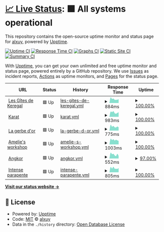 # [📈 Live Status](https://alxuy.github.io/upptime): <!--live status--> **🟩 All systems operational**

This repository contains the open-source uptime monitor and status page for [alxuy](https://alxuy.github.io/upptime), powered by [Upptime](https://github.com/upptime/upptime).

[![Uptime CI](https://github.com/alxuy/upptime/workflows/Uptime%20CI/badge.svg)](https://github.com/alxuy/upptime/actions?query=workflow%3A%22Uptime+CI%22)
[![Response Time CI](https://github.com/alxuy/upptime/workflows/Response%20Time%20CI/badge.svg)](https://github.com/alxuy/upptime/actions?query=workflow%3A%22Response+Time+CI%22)
[![Graphs CI](https://github.com/alxuy/upptime/workflows/Graphs%20CI/badge.svg)](https://github.com/alxuy/upptime/actions?query=workflow%3A%22Graphs+CI%22)
[![Static Site CI](https://github.com/alxuy/upptime/workflows/Static%20Site%20CI/badge.svg)](https://github.com/alxuy/upptime/actions?query=workflow%3A%22Static+Site+CI%22)
[![Summary CI](https://github.com/alxuy/upptime/workflows/Summary%20CI/badge.svg)](https://github.com/alxuy/upptime/actions?query=workflow%3A%22Summary+CI%22)

With [Upptime](https://upptime.js.org), you can get your own unlimited and free uptime monitor and status page, powered entirely by a GitHub repository. We use [Issues](https://github.com/alxuy/upptime/issues) as incident reports, [Actions](https://github.com/alxuy/upptime/actions) as uptime monitors, and [Pages](https://alxuy.github.io/upptime) for the status page.

<!--start: status pages-->
<!-- This summary is generated by Upptime (https://github.com/upptime/upptime) -->
<!-- Do not edit this manually, your changes will be overwritten -->
<!-- prettier-ignore -->
| URL | Status | History | Response Time | Uptime |
| --- | ------ | ------- | ------------- | ------ |
| <img alt="" src="https://icons.duckduckgo.com/ip3/www.gites-keregal.com.ico" height="13"> [Les Gîtes de Keregal](https://www.gites-keregal.com) | 🟩 Up | [les-gites-de-keregal.yml](https://github.com/alxuy/upptime/commits/HEAD/history/les-gites-de-keregal.yml) | <details><summary><img alt="Response time graph" src="./graphs/les-gites-de-keregal/response-time-week.png" height="20"> 884ms</summary><br><a href="https://alxuy.github.io/upptime/history/les-gites-de-keregal"><img alt="Response time 900" src="https://img.shields.io/endpoint?url=https%3A%2F%2Fraw.githubusercontent.com%2Falxuy%2Fupptime%2FHEAD%2Fapi%2Fles-gites-de-keregal%2Fresponse-time.json"></a><br><a href="https://alxuy.github.io/upptime/history/les-gites-de-keregal"><img alt="24-hour response time 852" src="https://img.shields.io/endpoint?url=https%3A%2F%2Fraw.githubusercontent.com%2Falxuy%2Fupptime%2FHEAD%2Fapi%2Fles-gites-de-keregal%2Fresponse-time-day.json"></a><br><a href="https://alxuy.github.io/upptime/history/les-gites-de-keregal"><img alt="7-day response time 884" src="https://img.shields.io/endpoint?url=https%3A%2F%2Fraw.githubusercontent.com%2Falxuy%2Fupptime%2FHEAD%2Fapi%2Fles-gites-de-keregal%2Fresponse-time-week.json"></a><br><a href="https://alxuy.github.io/upptime/history/les-gites-de-keregal"><img alt="30-day response time 909" src="https://img.shields.io/endpoint?url=https%3A%2F%2Fraw.githubusercontent.com%2Falxuy%2Fupptime%2FHEAD%2Fapi%2Fles-gites-de-keregal%2Fresponse-time-month.json"></a><br><a href="https://alxuy.github.io/upptime/history/les-gites-de-keregal"><img alt="1-year response time 904" src="https://img.shields.io/endpoint?url=https%3A%2F%2Fraw.githubusercontent.com%2Falxuy%2Fupptime%2FHEAD%2Fapi%2Fles-gites-de-keregal%2Fresponse-time-year.json"></a></details> | <details><summary><a href="https://alxuy.github.io/upptime/history/les-gites-de-keregal">100.00%</a></summary><a href="https://alxuy.github.io/upptime/history/les-gites-de-keregal"><img alt="All-time uptime 99.98%" src="https://img.shields.io/endpoint?url=https%3A%2F%2Fraw.githubusercontent.com%2Falxuy%2Fupptime%2FHEAD%2Fapi%2Fles-gites-de-keregal%2Fuptime.json"></a><br><a href="https://alxuy.github.io/upptime/history/les-gites-de-keregal"><img alt="24-hour uptime 100.00%" src="https://img.shields.io/endpoint?url=https%3A%2F%2Fraw.githubusercontent.com%2Falxuy%2Fupptime%2FHEAD%2Fapi%2Fles-gites-de-keregal%2Fuptime-day.json"></a><br><a href="https://alxuy.github.io/upptime/history/les-gites-de-keregal"><img alt="7-day uptime 100.00%" src="https://img.shields.io/endpoint?url=https%3A%2F%2Fraw.githubusercontent.com%2Falxuy%2Fupptime%2FHEAD%2Fapi%2Fles-gites-de-keregal%2Fuptime-week.json"></a><br><a href="https://alxuy.github.io/upptime/history/les-gites-de-keregal"><img alt="30-day uptime 100.00%" src="https://img.shields.io/endpoint?url=https%3A%2F%2Fraw.githubusercontent.com%2Falxuy%2Fupptime%2FHEAD%2Fapi%2Fles-gites-de-keregal%2Fuptime-month.json"></a><br><a href="https://alxuy.github.io/upptime/history/les-gites-de-keregal"><img alt="1-year uptime 100.00%" src="https://img.shields.io/endpoint?url=https%3A%2F%2Fraw.githubusercontent.com%2Falxuy%2Fupptime%2FHEAD%2Fapi%2Fles-gites-de-keregal%2Fuptime-year.json"></a></details>
| <img alt="" src="https://icons.duckduckgo.com/ip3/karat-bijouterie.fr.ico" height="13"> [Karat](https://karat-bijouterie.fr) | 🟩 Up | [karat.yml](https://github.com/alxuy/upptime/commits/HEAD/history/karat.yml) | <details><summary><img alt="Response time graph" src="./graphs/karat/response-time-week.png" height="20"> 983ms</summary><br><a href="https://alxuy.github.io/upptime/history/karat"><img alt="Response time 887" src="https://img.shields.io/endpoint?url=https%3A%2F%2Fraw.githubusercontent.com%2Falxuy%2Fupptime%2FHEAD%2Fapi%2Fkarat%2Fresponse-time.json"></a><br><a href="https://alxuy.github.io/upptime/history/karat"><img alt="24-hour response time 1031" src="https://img.shields.io/endpoint?url=https%3A%2F%2Fraw.githubusercontent.com%2Falxuy%2Fupptime%2FHEAD%2Fapi%2Fkarat%2Fresponse-time-day.json"></a><br><a href="https://alxuy.github.io/upptime/history/karat"><img alt="7-day response time 983" src="https://img.shields.io/endpoint?url=https%3A%2F%2Fraw.githubusercontent.com%2Falxuy%2Fupptime%2FHEAD%2Fapi%2Fkarat%2Fresponse-time-week.json"></a><br><a href="https://alxuy.github.io/upptime/history/karat"><img alt="30-day response time 1009" src="https://img.shields.io/endpoint?url=https%3A%2F%2Fraw.githubusercontent.com%2Falxuy%2Fupptime%2FHEAD%2Fapi%2Fkarat%2Fresponse-time-month.json"></a><br><a href="https://alxuy.github.io/upptime/history/karat"><img alt="1-year response time 898" src="https://img.shields.io/endpoint?url=https%3A%2F%2Fraw.githubusercontent.com%2Falxuy%2Fupptime%2FHEAD%2Fapi%2Fkarat%2Fresponse-time-year.json"></a></details> | <details><summary><a href="https://alxuy.github.io/upptime/history/karat">100.00%</a></summary><a href="https://alxuy.github.io/upptime/history/karat"><img alt="All-time uptime 98.70%" src="https://img.shields.io/endpoint?url=https%3A%2F%2Fraw.githubusercontent.com%2Falxuy%2Fupptime%2FHEAD%2Fapi%2Fkarat%2Fuptime.json"></a><br><a href="https://alxuy.github.io/upptime/history/karat"><img alt="24-hour uptime 100.00%" src="https://img.shields.io/endpoint?url=https%3A%2F%2Fraw.githubusercontent.com%2Falxuy%2Fupptime%2FHEAD%2Fapi%2Fkarat%2Fuptime-day.json"></a><br><a href="https://alxuy.github.io/upptime/history/karat"><img alt="7-day uptime 100.00%" src="https://img.shields.io/endpoint?url=https%3A%2F%2Fraw.githubusercontent.com%2Falxuy%2Fupptime%2FHEAD%2Fapi%2Fkarat%2Fuptime-week.json"></a><br><a href="https://alxuy.github.io/upptime/history/karat"><img alt="30-day uptime 100.00%" src="https://img.shields.io/endpoint?url=https%3A%2F%2Fraw.githubusercontent.com%2Falxuy%2Fupptime%2FHEAD%2Fapi%2Fkarat%2Fuptime-month.json"></a><br><a href="https://alxuy.github.io/upptime/history/karat"><img alt="1-year uptime 99.85%" src="https://img.shields.io/endpoint?url=https%3A%2F%2Fraw.githubusercontent.com%2Falxuy%2Fupptime%2FHEAD%2Fapi%2Fkarat%2Fuptime-year.json"></a></details>
| <img alt="" src="https://icons.duckduckgo.com/ip3/lagerbedor92.fr.ico" height="13"> [La gerbe d'or](https://lagerbedor92.fr) | 🟩 Up | [la-gerbe-d-or.yml](https://github.com/alxuy/upptime/commits/HEAD/history/la-gerbe-d-or.yml) | <details><summary><img alt="Response time graph" src="./graphs/la-gerbe-d-or/response-time-week.png" height="20"> 775ms</summary><br><a href="https://alxuy.github.io/upptime/history/la-gerbe-d-or"><img alt="Response time 819" src="https://img.shields.io/endpoint?url=https%3A%2F%2Fraw.githubusercontent.com%2Falxuy%2Fupptime%2FHEAD%2Fapi%2Fla-gerbe-d-or%2Fresponse-time.json"></a><br><a href="https://alxuy.github.io/upptime/history/la-gerbe-d-or"><img alt="24-hour response time 643" src="https://img.shields.io/endpoint?url=https%3A%2F%2Fraw.githubusercontent.com%2Falxuy%2Fupptime%2FHEAD%2Fapi%2Fla-gerbe-d-or%2Fresponse-time-day.json"></a><br><a href="https://alxuy.github.io/upptime/history/la-gerbe-d-or"><img alt="7-day response time 775" src="https://img.shields.io/endpoint?url=https%3A%2F%2Fraw.githubusercontent.com%2Falxuy%2Fupptime%2FHEAD%2Fapi%2Fla-gerbe-d-or%2Fresponse-time-week.json"></a><br><a href="https://alxuy.github.io/upptime/history/la-gerbe-d-or"><img alt="30-day response time 797" src="https://img.shields.io/endpoint?url=https%3A%2F%2Fraw.githubusercontent.com%2Falxuy%2Fupptime%2FHEAD%2Fapi%2Fla-gerbe-d-or%2Fresponse-time-month.json"></a><br><a href="https://alxuy.github.io/upptime/history/la-gerbe-d-or"><img alt="1-year response time 797" src="https://img.shields.io/endpoint?url=https%3A%2F%2Fraw.githubusercontent.com%2Falxuy%2Fupptime%2FHEAD%2Fapi%2Fla-gerbe-d-or%2Fresponse-time-year.json"></a></details> | <details><summary><a href="https://alxuy.github.io/upptime/history/la-gerbe-d-or">100.00%</a></summary><a href="https://alxuy.github.io/upptime/history/la-gerbe-d-or"><img alt="All-time uptime 99.99%" src="https://img.shields.io/endpoint?url=https%3A%2F%2Fraw.githubusercontent.com%2Falxuy%2Fupptime%2FHEAD%2Fapi%2Fla-gerbe-d-or%2Fuptime.json"></a><br><a href="https://alxuy.github.io/upptime/history/la-gerbe-d-or"><img alt="24-hour uptime 100.00%" src="https://img.shields.io/endpoint?url=https%3A%2F%2Fraw.githubusercontent.com%2Falxuy%2Fupptime%2FHEAD%2Fapi%2Fla-gerbe-d-or%2Fuptime-day.json"></a><br><a href="https://alxuy.github.io/upptime/history/la-gerbe-d-or"><img alt="7-day uptime 100.00%" src="https://img.shields.io/endpoint?url=https%3A%2F%2Fraw.githubusercontent.com%2Falxuy%2Fupptime%2FHEAD%2Fapi%2Fla-gerbe-d-or%2Fuptime-week.json"></a><br><a href="https://alxuy.github.io/upptime/history/la-gerbe-d-or"><img alt="30-day uptime 100.00%" src="https://img.shields.io/endpoint?url=https%3A%2F%2Fraw.githubusercontent.com%2Falxuy%2Fupptime%2FHEAD%2Fapi%2Fla-gerbe-d-or%2Fuptime-month.json"></a><br><a href="https://alxuy.github.io/upptime/history/la-gerbe-d-or"><img alt="1-year uptime 100.00%" src="https://img.shields.io/endpoint?url=https%3A%2F%2Fraw.githubusercontent.com%2Falxuy%2Fupptime%2FHEAD%2Fapi%2Fla-gerbe-d-or%2Fuptime-year.json"></a></details>
| <img alt="" src="https://icons.duckduckgo.com/ip3/ameliesworkshop.fr.ico" height="13"> [Amelie's workshop](https://ameliesworkshop.fr) | 🟩 Up | [amelie-s-workshop.yml](https://github.com/alxuy/upptime/commits/HEAD/history/amelie-s-workshop.yml) | <details><summary><img alt="Response time graph" src="./graphs/amelie-s-workshop/response-time-week.png" height="20"> 1003ms</summary><br><a href="https://alxuy.github.io/upptime/history/amelie-s-workshop"><img alt="Response time 1026" src="https://img.shields.io/endpoint?url=https%3A%2F%2Fraw.githubusercontent.com%2Falxuy%2Fupptime%2FHEAD%2Fapi%2Famelie-s-workshop%2Fresponse-time.json"></a><br><a href="https://alxuy.github.io/upptime/history/amelie-s-workshop"><img alt="24-hour response time 796" src="https://img.shields.io/endpoint?url=https%3A%2F%2Fraw.githubusercontent.com%2Falxuy%2Fupptime%2FHEAD%2Fapi%2Famelie-s-workshop%2Fresponse-time-day.json"></a><br><a href="https://alxuy.github.io/upptime/history/amelie-s-workshop"><img alt="7-day response time 1003" src="https://img.shields.io/endpoint?url=https%3A%2F%2Fraw.githubusercontent.com%2Falxuy%2Fupptime%2FHEAD%2Fapi%2Famelie-s-workshop%2Fresponse-time-week.json"></a><br><a href="https://alxuy.github.io/upptime/history/amelie-s-workshop"><img alt="30-day response time 960" src="https://img.shields.io/endpoint?url=https%3A%2F%2Fraw.githubusercontent.com%2Falxuy%2Fupptime%2FHEAD%2Fapi%2Famelie-s-workshop%2Fresponse-time-month.json"></a><br><a href="https://alxuy.github.io/upptime/history/amelie-s-workshop"><img alt="1-year response time 1034" src="https://img.shields.io/endpoint?url=https%3A%2F%2Fraw.githubusercontent.com%2Falxuy%2Fupptime%2FHEAD%2Fapi%2Famelie-s-workshop%2Fresponse-time-year.json"></a></details> | <details><summary><a href="https://alxuy.github.io/upptime/history/amelie-s-workshop">100.00%</a></summary><a href="https://alxuy.github.io/upptime/history/amelie-s-workshop"><img alt="All-time uptime 99.97%" src="https://img.shields.io/endpoint?url=https%3A%2F%2Fraw.githubusercontent.com%2Falxuy%2Fupptime%2FHEAD%2Fapi%2Famelie-s-workshop%2Fuptime.json"></a><br><a href="https://alxuy.github.io/upptime/history/amelie-s-workshop"><img alt="24-hour uptime 100.00%" src="https://img.shields.io/endpoint?url=https%3A%2F%2Fraw.githubusercontent.com%2Falxuy%2Fupptime%2FHEAD%2Fapi%2Famelie-s-workshop%2Fuptime-day.json"></a><br><a href="https://alxuy.github.io/upptime/history/amelie-s-workshop"><img alt="7-day uptime 100.00%" src="https://img.shields.io/endpoint?url=https%3A%2F%2Fraw.githubusercontent.com%2Falxuy%2Fupptime%2FHEAD%2Fapi%2Famelie-s-workshop%2Fuptime-week.json"></a><br><a href="https://alxuy.github.io/upptime/history/amelie-s-workshop"><img alt="30-day uptime 100.00%" src="https://img.shields.io/endpoint?url=https%3A%2F%2Fraw.githubusercontent.com%2Falxuy%2Fupptime%2FHEAD%2Fapi%2Famelie-s-workshop%2Fuptime-month.json"></a><br><a href="https://alxuy.github.io/upptime/history/amelie-s-workshop"><img alt="1-year uptime 99.97%" src="https://img.shields.io/endpoint?url=https%3A%2F%2Fraw.githubusercontent.com%2Falxuy%2Fupptime%2FHEAD%2Fapi%2Famelie-s-workshop%2Fuptime-year.json"></a></details>
| <img alt="" src="https://icons.duckduckgo.com/ip3/angkor-fougeres.fr.ico" height="13"> [Angkor](https://angkor-fougeres.fr) | 🟩 Up | [angkor.yml](https://github.com/alxuy/upptime/commits/HEAD/history/angkor.yml) | <details><summary><img alt="Response time graph" src="./graphs/angkor/response-time-week.png" height="20"> 552ms</summary><br><a href="https://alxuy.github.io/upptime/history/angkor"><img alt="Response time 594" src="https://img.shields.io/endpoint?url=https%3A%2F%2Fraw.githubusercontent.com%2Falxuy%2Fupptime%2FHEAD%2Fapi%2Fangkor%2Fresponse-time.json"></a><br><a href="https://alxuy.github.io/upptime/history/angkor"><img alt="24-hour response time 505" src="https://img.shields.io/endpoint?url=https%3A%2F%2Fraw.githubusercontent.com%2Falxuy%2Fupptime%2FHEAD%2Fapi%2Fangkor%2Fresponse-time-day.json"></a><br><a href="https://alxuy.github.io/upptime/history/angkor"><img alt="7-day response time 552" src="https://img.shields.io/endpoint?url=https%3A%2F%2Fraw.githubusercontent.com%2Falxuy%2Fupptime%2FHEAD%2Fapi%2Fangkor%2Fresponse-time-week.json"></a><br><a href="https://alxuy.github.io/upptime/history/angkor"><img alt="30-day response time 587" src="https://img.shields.io/endpoint?url=https%3A%2F%2Fraw.githubusercontent.com%2Falxuy%2Fupptime%2FHEAD%2Fapi%2Fangkor%2Fresponse-time-month.json"></a><br><a href="https://alxuy.github.io/upptime/history/angkor"><img alt="1-year response time 592" src="https://img.shields.io/endpoint?url=https%3A%2F%2Fraw.githubusercontent.com%2Falxuy%2Fupptime%2FHEAD%2Fapi%2Fangkor%2Fresponse-time-year.json"></a></details> | <details><summary><a href="https://alxuy.github.io/upptime/history/angkor">97.00%</a></summary><a href="https://alxuy.github.io/upptime/history/angkor"><img alt="All-time uptime 99.96%" src="https://img.shields.io/endpoint?url=https%3A%2F%2Fraw.githubusercontent.com%2Falxuy%2Fupptime%2FHEAD%2Fapi%2Fangkor%2Fuptime.json"></a><br><a href="https://alxuy.github.io/upptime/history/angkor"><img alt="24-hour uptime 79.03%" src="https://img.shields.io/endpoint?url=https%3A%2F%2Fraw.githubusercontent.com%2Falxuy%2Fupptime%2FHEAD%2Fapi%2Fangkor%2Fuptime-day.json"></a><br><a href="https://alxuy.github.io/upptime/history/angkor"><img alt="7-day uptime 97.00%" src="https://img.shields.io/endpoint?url=https%3A%2F%2Fraw.githubusercontent.com%2Falxuy%2Fupptime%2FHEAD%2Fapi%2Fangkor%2Fuptime-week.json"></a><br><a href="https://alxuy.github.io/upptime/history/angkor"><img alt="30-day uptime 99.31%" src="https://img.shields.io/endpoint?url=https%3A%2F%2Fraw.githubusercontent.com%2Falxuy%2Fupptime%2FHEAD%2Fapi%2Fangkor%2Fuptime-month.json"></a><br><a href="https://alxuy.github.io/upptime/history/angkor"><img alt="1-year uptime 99.94%" src="https://img.shields.io/endpoint?url=https%3A%2F%2Fraw.githubusercontent.com%2Falxuy%2Fupptime%2FHEAD%2Fapi%2Fangkor%2Fuptime-year.json"></a></details>
| <img alt="" src="https://icons.duckduckgo.com/ip3/www.intense-parapente.fr.ico" height="13"> [Intense parapente](https://www.intense-parapente.fr) | 🟩 Up | [intense-parapente.yml](https://github.com/alxuy/upptime/commits/HEAD/history/intense-parapente.yml) | <details><summary><img alt="Response time graph" src="./graphs/intense-parapente/response-time-week.png" height="20"> 805ms</summary><br><a href="https://alxuy.github.io/upptime/history/intense-parapente"><img alt="Response time 796" src="https://img.shields.io/endpoint?url=https%3A%2F%2Fraw.githubusercontent.com%2Falxuy%2Fupptime%2FHEAD%2Fapi%2Fintense-parapente%2Fresponse-time.json"></a><br><a href="https://alxuy.github.io/upptime/history/intense-parapente"><img alt="24-hour response time 815" src="https://img.shields.io/endpoint?url=https%3A%2F%2Fraw.githubusercontent.com%2Falxuy%2Fupptime%2FHEAD%2Fapi%2Fintense-parapente%2Fresponse-time-day.json"></a><br><a href="https://alxuy.github.io/upptime/history/intense-parapente"><img alt="7-day response time 805" src="https://img.shields.io/endpoint?url=https%3A%2F%2Fraw.githubusercontent.com%2Falxuy%2Fupptime%2FHEAD%2Fapi%2Fintense-parapente%2Fresponse-time-week.json"></a><br><a href="https://alxuy.github.io/upptime/history/intense-parapente"><img alt="30-day response time 804" src="https://img.shields.io/endpoint?url=https%3A%2F%2Fraw.githubusercontent.com%2Falxuy%2Fupptime%2FHEAD%2Fapi%2Fintense-parapente%2Fresponse-time-month.json"></a><br><a href="https://alxuy.github.io/upptime/history/intense-parapente"><img alt="1-year response time 796" src="https://img.shields.io/endpoint?url=https%3A%2F%2Fraw.githubusercontent.com%2Falxuy%2Fupptime%2FHEAD%2Fapi%2Fintense-parapente%2Fresponse-time-year.json"></a></details> | <details><summary><a href="https://alxuy.github.io/upptime/history/intense-parapente">100.00%</a></summary><a href="https://alxuy.github.io/upptime/history/intense-parapente"><img alt="All-time uptime 100.00%" src="https://img.shields.io/endpoint?url=https%3A%2F%2Fraw.githubusercontent.com%2Falxuy%2Fupptime%2FHEAD%2Fapi%2Fintense-parapente%2Fuptime.json"></a><br><a href="https://alxuy.github.io/upptime/history/intense-parapente"><img alt="24-hour uptime 100.00%" src="https://img.shields.io/endpoint?url=https%3A%2F%2Fraw.githubusercontent.com%2Falxuy%2Fupptime%2FHEAD%2Fapi%2Fintense-parapente%2Fuptime-day.json"></a><br><a href="https://alxuy.github.io/upptime/history/intense-parapente"><img alt="7-day uptime 100.00%" src="https://img.shields.io/endpoint?url=https%3A%2F%2Fraw.githubusercontent.com%2Falxuy%2Fupptime%2FHEAD%2Fapi%2Fintense-parapente%2Fuptime-week.json"></a><br><a href="https://alxuy.github.io/upptime/history/intense-parapente"><img alt="30-day uptime 100.00%" src="https://img.shields.io/endpoint?url=https%3A%2F%2Fraw.githubusercontent.com%2Falxuy%2Fupptime%2FHEAD%2Fapi%2Fintense-parapente%2Fuptime-month.json"></a><br><a href="https://alxuy.github.io/upptime/history/intense-parapente"><img alt="1-year uptime 100.00%" src="https://img.shields.io/endpoint?url=https%3A%2F%2Fraw.githubusercontent.com%2Falxuy%2Fupptime%2FHEAD%2Fapi%2Fintense-parapente%2Fuptime-year.json"></a></details>

<!--end: status pages-->

[**Visit our status website →**](https://alxuy.github.io/upptime)

## 📄 License

- Powered by: [Upptime](https://github.com/upptime/upptime)
- Code: [MIT](./LICENSE) © [alxuy](https://alxuy.github.io/upptime)
- Data in the `./history` directory: [Open Database License](https://opendatacommons.org/licenses/odbl/1-0/)
